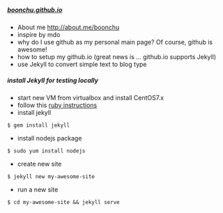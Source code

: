 ##### [boonchu.github.io](http://boonchu.github.io/)

* About me http://about.me/boonchu 
* inspire by mdo
* why do I use github as my personal main page? Of course, github is awesome!
* how to setup my github.io (great news is ... github.io supports Jekyll)
* use Jekyll to convert simple text to blog type

##### install Jekyll for testing locally
* start new VM from virtualbox and install CentOS7.x
* follow this [ruby instructions](https://github.com/boonchu/rubylab)
* install jekyll
```
$ gem install jekyll
```
* install nodejs package
```
$ sudo yum install nodejs 
```
* create new site
```
$ jekyll new my-awesome-site
```
* run a new site
```
$ cd my-awesome-site && jekyll serve
```
